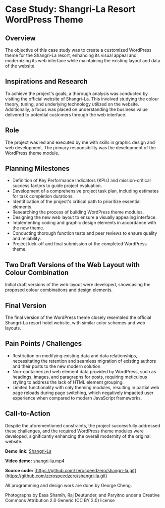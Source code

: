 Case Study: Shangri-La Resort WordPress Theme
=============================================

Overview
--------

The objective of this case study was to create a customized WordPress theme for the Shangri-La resort, enhancing its visual appeal and modernizing its web interface while maintaining the existing layout and data of the website.

Inspirations and Research
-------------------------

To achieve the project's goals, a thorough analysis was conducted by visiting the official website of Shangri-La. This involved studying the colour theory, tuning, and underlying technology utilized on the website. Additionally, a focus was placed on understanding the business value delivered to potential customers through the web interface.

Role
----

The project was led and executed by me with skills in graphic design and web development. The primary responsibility was the development of the WordPress theme module.

Planning Milestones
-------------------

*   Definition of Key Performance Indicators (KPIs) and mission-critical success factors to guide project evaluation.
*   Development of a comprehensive project task plan, including estimates for task completion durations.
*   Identification of the project's critical path to prioritize essential elements.
*   Researching the process of building WordPress theme modules.
*   Designing the new web layout to ensure a visually appealing interface.
*   Implementing coding and graphic design elements in accordance with the new theme.
*   Conducting thorough function tests and peer reviews to ensure quality and reliability.
*   Project kick-off and final submission of the completed WordPress theme.

Two Draft Versions of the Web Layout with Colour Combination
------------------------------------------------------------

Initial draft versions of the web layout were developed, showcasing the proposed colour combinations and design elements.

Final Version
-------------

The final version of the WordPress theme closely resembled the official Shangri-La resort hotel website, with similar color schemes and web layouts.

Pain Points / Challenges
------------------------

*   Restriction on modifying existing data and data relationships, necessitating the retention and seamless migration of existing authors and their posts to the new modern solution.
*   Non-containerized web element data provided by WordPress, such as headings, images, and paragraphs for posts, requiring meticulous styling to address the lack of HTML element grouping.
*   Limited functionality with only theming modules, resulting in partial web page reloads during page switching, which negatively impacted user experience when compared to modern JavaScript frameworks.

Call-to-Action
--------------

Despite the aforementioned constraints, the project successfully addressed these challenges, and the required WordPress theme modules were developed, significantly enhancing the overall modernity of the original website.

**Demo link:** [Shangri-La](http://dev.saitnewmedia.ca/~gcheng/mmda324/final/)

**Video demo:** [shangri-la.mp4](/assets/projects/shangri-la.mp4)

**Source code:** [https://github.com/zerospeedzero/shangri-la.git](https://github.com/zerospeedzero/shangri-la.git)

All programming and design work are done by George Cheng.

Photographs by Easa Shamih, Raj Deutunder, and Paryitno under a Creative Commons Attribution 2.0 Generic (CC BY 2.0) license